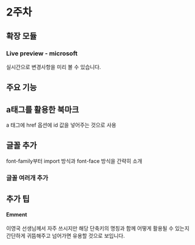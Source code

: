 # 2주차

## 확장 모듈

### Live preview - microsoft

실시간으로 변경사항을 미리 볼 수 있습니다.

## 주요 기능

## a태그를 활용한 북마크

a 태그에 href 옵션에 id 값을 넣어주는 것으로 사용

## 글꼴 추가

font-family부터 import 방식과 font-face 방식을 간략히 소개

### 글꼴 여러개 추가

## 추가 팁

#### Emment

이영국 선생님께서 자주 쓰시지만 해당 단축키의 명칭과 함께 어떻게 활용될 수 있는지 간단하게 귀뜸해주고 넘어가면 유용할 것으로 보입니다.

